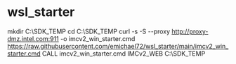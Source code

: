 # wsl_starter

mkdir C:\SDK_TEMP
cd C:\SDK_TEMP
curl -s -S --proxy http://proxy-dmz.intel.com:911 -o imcv2_win_starter.cmd https://raw.githubusercontent.com/emichael72/wsl_starter/main/imcv2_win_starter.cmd
CALL imcv2_win_starter.cmd IMCv2_WEB C:\SDK_TEMP



